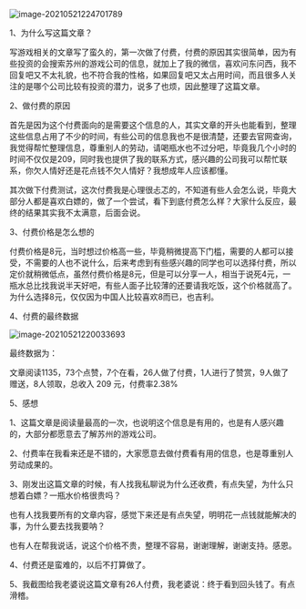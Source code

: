 

![image-20210521224701789](D:\wechat\gameWathcer\img\20210521\1.png)

1、为什么写这篇文章？

​		写游戏相关的文章写了蛮久的，第一次做了付费，付费的原因其实很简单，因为有些投资的会搜索苏州的游戏公司的信息，就加上了我的微信，喜欢问东问西，我不回复吧又不太礼貌，也不符合我的性格，如果回复吧又太占用时间，而且很多人关注的是哪个公司比较有投资的潜力，说多了也烦，因此整理了这篇文章。

2、做付费的原因

​	首先是因为这个付费面向的是需要这个信息的人，其实文章的开头也能看到，整理这些信息占用了不少的时间，有些公司的信息我也不是很清楚，还要去官网查询，我觉得帮忙整理信息，尊重别人的劳动，请喝瓶水也不过分吧，毕竟我几个小时的时间不仅仅是209，同时我也提供了我的联系方式，感兴趣的公司我可以帮忙联系，你欠人情好还是花点钱不欠人情好？我想成年人应该都懂。

​	其次做下付费测试，这次付费我是心理很忐忑的，不知道有些人会怎么说，毕竟大部分人都是喜欢白嫖的，做了一个尝试，看下到底付费怎么样？大家什么反应，最终的结果其实我不太满意，后面会说。

3、付费价格是怎么想的

​	付费价格是8元，当时想过价格高一些，毕竟稍微提高下门槛，需要的人都可以接受，不需要的人也不说什么，后来考虑到有些感兴趣的同学也可以选择付费，所以定价就稍微低点，虽然付费价格是8元，但是可以分享一人，相当于说死4元，一瓶水总比找我说半天好吧，有些人面子比较薄的还要请我吃饭，这个价格就高了。为什么选择8元，仅仅因为中国人比较喜欢8而已，也吉利。

4、付费的最终数据

![image-20210521220033693](D:\wechat\gameWathcer\img\20210521\2.png)

最终数据为：

文章阅读1135，73个点赞，7个在看，26人做了付费，1人进行了赞赏，9人做了赠送，8人领取，总收入 209 元，付费率2.38%

5、感想

1、这篇文章是阅读量最高的一次，也说明这个信息是有用的，也是有人感兴趣的，大部分都愿意去了解苏州的游戏公司。

2、付费率在我看来还是不错的，大家愿意去做付费看有用的信息，也是尊重别人劳动成果的。

3、刚发出这篇文章的时候，有人找我私聊说为什么还收费，有点失望，为什么只想着白嫖？一瓶水价格很贵吗？

​	也有人找我要所有的文章内容，感觉下来还是有点失望，明明花一点钱就能解决的事，为什么要去找我要呐？

​	也有人在帮我说话，说这个价格不贵，整理不容易，谢谢理解，谢谢支持。感恩。

4、付费还是蛮难的，以后不打算做了。

5、我截图给我老婆说这篇文章有26人付费，我老婆说：终于看到回头钱了。有点滑稽。



















